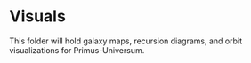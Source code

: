 # Visuals

This folder will hold galaxy maps, recursion diagrams, and orbit visualizations for Primus-Universum.
